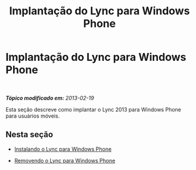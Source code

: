 ﻿---
title: Implantação do Lync para Windows Phone
TOCTitle: Implantação do Lync para Windows Phone
ms:assetid: b8161a96-16c2-40cf-bb9d-cdb9086642d8
ms:mtpsurl: https://technet.microsoft.com/pt-br/library/Hh690992(v=OCS.15)
ms:contentKeyID: 52057696
ms.date: 05/19/2016
mtps_version: v=OCS.15
ms.translationtype: HT
---

# Implantação do Lync para Windows Phone

 

_**Tópico modificado em:** 2013-02-19_

Esta seção descreve como implantar o Lync 2013 para Windows Phone para usuários móveis.

## Nesta seção

  - [Instalando o Lync para Windows Phone](lync-server-2013-installing-lync-for-windows-phone.md)

  - [Removendo o Lync para Windows Phone](lync-server-2013-removing-lync-for-windows-phone.md)

